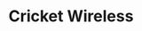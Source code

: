 ---
title: "Cricket Wireless"
url: /denver/cricket-wireless-west-alameda-avenue/
shop: mobile phone
---